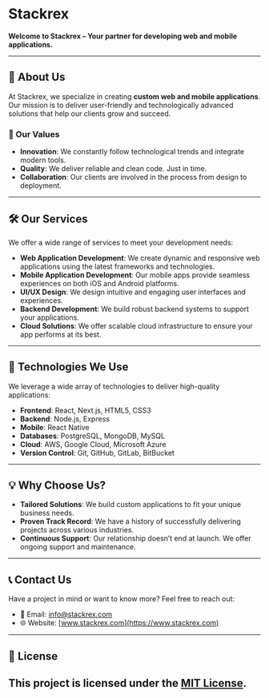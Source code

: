 # Stackrex

**Welcome to Stackrex – Your partner for developing web and mobile applications.**

---

## 🚀 About Us

At Stackrex, we specialize in creating **custom web and mobile applications**. Our mission is to deliver user-friendly and technologically advanced solutions that help our clients grow and succeed.

### 🔑 Our Values
- **Innovation**: We constantly follow technological trends and integrate modern tools.
- **Quality**: We deliver reliable and clean code. Just in time. 
- **Collaboration**: Our clients are involved in the process from design to deployment.

---

## 🛠 Our Services

We offer a wide range of services to meet your development needs:

- **Web Application Development**: We create dynamic and responsive web applications using the latest frameworks and technologies.
- **Mobile Application Development**: Our mobile apps provide seamless experiences on both iOS and Android platforms.
- **UI/UX Design**: We design intuitive and engaging user interfaces and experiences.
- **Backend Development**: We build robust backend systems to support your applications.
- **Cloud Solutions**: We offer scalable cloud infrastructure to ensure your app performs at its best.

---

## 🚀 Technologies We Use

We leverage a wide array of technologies to deliver high-quality applications:

- **Frontend**: React, Next.js, HTML5, CSS3
- **Backend**: Node.js, Express
- **Mobile**: React Native
- **Databases**: PostgreSQL, MongoDB, MySQL
- **Cloud**: AWS, Google Cloud, Microsoft Azure
- **Version Control**: Git, GitHub, GitLab, BitBucket

---

## 💡 Why Choose Us?

- **Tailored Solutions**: We build custom applications to fit your unique business needs.
- **Proven Track Record**: We have a history of successfully delivering projects across various industries.
- **Continuous Support**: Our relationship doesn’t end at launch. We offer ongoing support and maintenance.

---

## 📞 Contact Us

Have a project in mind or want to know more? Feel free to reach out:

- 📧 Email: [info@stackrex.com](mailto:info@stackrex.com)
- 🌐 Website: [www.stackrex.com](https://www.stackrex.com)

---

## 📜 License

This project is licensed under the [MIT License](LICENSE).
---

